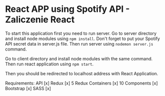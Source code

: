 # React APP using Spotify API - Zaliczenie React

To start this application first you need to run server.
Go to server directory and install node modules using `npm install`.
Don't forget to put your Spotify API secret data in server.js file.
Then run server using `nodemon server.js` command.

Go to client directory and install node modules with the same command.
Then run react application using `npm start`.

Then you should be redirected to localhost address with React Application.

Requirements:
API [x]
Redux [x]
5 Redux Containers [x]
10 Components [x]
Bootstrap [x]
SASS [x]
